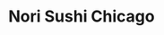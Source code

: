 ---
layout: place
title: "Nori Sushi Chicago"
permalink: /illinois/chicago/nori-sushi-chicago.html
stateAbbr: IL
stateName: Illinois
cityName: Chicago
place_id: ChIJ44ZvKQHTD4gRRr2X2NupaWc
photos:
  - name: >-
      places/ChIJ44ZvKQHTD4gRRr2X2NupaWc/photos/AeeoHcKHKXCtrbz1Nyv9SU30rUFW4qN8C1FtopWl_kS71JBVrgGzoV25DioPx2GvITBPpaGF9crGbVlxTp8Vucf2FgNq3MEW7ZSDzT5XIHVZYiQdueuoixZjUK09FlrANKsGXK0JPqeB9UnwFWpbqb4JADRA2EcUISCmkLdzZaANPIlJ6X8FAOAouoUv71nyb6_nnzH80zPMMNHVwC7n1lMIeQMH2PjUUcZg4mHhi_3OM5_iS-Y44bAvlE9VQBUbW3LxRFmXLU6Is_6fpRyUDZT5eLnylqlNcjxRBauIxx3yXBtz4g
    widthPx: 3024
    heightPx: 1702
    authorAttributions:
      - displayName: Nori Sushi Chicago
        uri: https://maps.google.com/maps/contrib/118294663209334573069
        photoUri: >-
          https://lh3.googleusercontent.com/a-/ALV-UjU1bs31CLspu-b44CWj5okYoYRripAntnyo2gyBNobhmuqRMc-4=s100-p-k-no-mo
    flagContentUri: >-
      https://www.google.com/local/imagery/report/?cb_client=maps_api_places.places_api&image_key=!1e10!2sAF1QipNK-YwUT-k1yUZI3wHmjL1tzRG4MK5VWKaWf1_B&hl=en-US
    googleMapsUri: >-
      https://www.google.com/maps/place//data=!3m4!1e2!3m2!1sAF1QipNK-YwUT-k1yUZI3wHmjL1tzRG4MK5VWKaWf1_B!2e10!4m2!3m1!1s0x880fd301296f86e3:0x6769a9dbd897bd46
  - name: >-
      places/ChIJ44ZvKQHTD4gRRr2X2NupaWc/photos/AeeoHcL84RNTCpkLBQooduJ9VbIrpo29pyzbnR4AJ2_Jil-wdpyIB-NIO0aMZTrLr_Ghv0YW1csSiXudrVWRL6DQfVW591X4EtZlcn9__CF355Xe7doDA6gYXwPC4sNZ4jr_yDviL4aqXIS7T-Zwai1eAXKyaspoEYZgwAZMGCXU4KIDJ1NWiEQWlvnRIdLkuGtBxw_mY7-hf5f8c8XnmsV2ykGqH4T8wBijcA7PJR-d_QfcO3txWvHdkaKnpIcDsUi-rS5SQ-ViczhRLQRJvA5P8lCk3ksLjdvaWrD85buASWIklw
    widthPx: 2770
    heightPx: 2770
    authorAttributions:
      - displayName: Nori Sushi Chicago
        uri: https://maps.google.com/maps/contrib/118294663209334573069
        photoUri: >-
          https://lh3.googleusercontent.com/a-/ALV-UjU1bs31CLspu-b44CWj5okYoYRripAntnyo2gyBNobhmuqRMc-4=s100-p-k-no-mo
    flagContentUri: >-
      https://www.google.com/local/imagery/report/?cb_client=maps_api_places.places_api&image_key=!1e10!2sAF1QipPV4y9W2Wj361v5UzFEAaT2cLJT-OBzkiZEv6SD&hl=en-US
    googleMapsUri: >-
      https://www.google.com/maps/place//data=!3m4!1e2!3m2!1sAF1QipPV4y9W2Wj361v5UzFEAaT2cLJT-OBzkiZEv6SD!2e10!4m2!3m1!1s0x880fd301296f86e3:0x6769a9dbd897bd46
  - name: >-
      places/ChIJ44ZvKQHTD4gRRr2X2NupaWc/photos/AeeoHcKKD4yHRNKoXiBFl6Xh9d7ZOk__r30KCfy2g2ifGWTfxpxnusnWv0FgjkaxvB43LTdV2BXqH0FGLKQaWJwicul40UGB3BI7hqS8V2bbDlCbBXl27RPficWos5EX9R6zTCJ378MN3hfSzX5MIBGcvZJjyYbUt-K7Zuc2Rm-vGDyqW866_6WiyreDR_3sEXUO9QU6J-heOlxiQwpCJgkBU6RPb5UG4GVud1k3XPDhSqqz6YWva-wIC7CnkceIvrXviRnasssJoFGM6o-zKAR2ZmtoJwkTP_vBx24LV4gRN2A_Hw
    widthPx: 2818
    heightPx: 3757
    authorAttributions:
      - displayName: Nori Sushi Chicago
        uri: https://maps.google.com/maps/contrib/118294663209334573069
        photoUri: >-
          https://lh3.googleusercontent.com/a-/ALV-UjU1bs31CLspu-b44CWj5okYoYRripAntnyo2gyBNobhmuqRMc-4=s100-p-k-no-mo
    flagContentUri: >-
      https://www.google.com/local/imagery/report/?cb_client=maps_api_places.places_api&image_key=!1e10!2sAF1QipOG1ZdAxUMZK1HYtzJQG41rj0Ezqpl4klAuaqnR&hl=en-US
    googleMapsUri: >-
      https://www.google.com/maps/place//data=!3m4!1e2!3m2!1sAF1QipOG1ZdAxUMZK1HYtzJQG41rj0Ezqpl4klAuaqnR!2e10!4m2!3m1!1s0x880fd301296f86e3:0x6769a9dbd897bd46
  - name: >-
      places/ChIJ44ZvKQHTD4gRRr2X2NupaWc/photos/AeeoHcImCzMKQKtnIViLu2BcestMzWFQjJ3xKeRpP15QtJ0Q-7qUGyur0d5Z2KqW6wmsZTiFRL4Ezy47sN1Fh9vV_OcVLV0_NqV1UTexBL_Ft2cg-oPju1DXy3MAtM0wz1UbnKd_Od5t1i4YaQDKVBlEwS2USqZLI5ZMJIeypCyrTfEZS5WZ7KzKIjG9_KupgJYCD43ewEFyeFdLHhRZSCrcffs9RdycvbI3xgv3qz0dtnfjjjOydxTUBofuKKZ_rps8-Z85n_ZoMYMBITWXmEXG2wzaHBJTpuWIZjBh10HjcH-Mmw
    widthPx: 3024
    heightPx: 3024
    authorAttributions:
      - displayName: Nori Sushi Chicago
        uri: https://maps.google.com/maps/contrib/118294663209334573069
        photoUri: >-
          https://lh3.googleusercontent.com/a-/ALV-UjU1bs31CLspu-b44CWj5okYoYRripAntnyo2gyBNobhmuqRMc-4=s100-p-k-no-mo
    flagContentUri: >-
      https://www.google.com/local/imagery/report/?cb_client=maps_api_places.places_api&image_key=!1e10!2sAF1QipOrZ4CdZ7Y_vcs8TYWfxaEwyfoJUk0xFAgV-QeP&hl=en-US
    googleMapsUri: >-
      https://www.google.com/maps/place//data=!3m4!1e2!3m2!1sAF1QipOrZ4CdZ7Y_vcs8TYWfxaEwyfoJUk0xFAgV-QeP!2e10!4m2!3m1!1s0x880fd301296f86e3:0x6769a9dbd897bd46
  - name: >-
      places/ChIJ44ZvKQHTD4gRRr2X2NupaWc/photos/AeeoHcIFXxxXyloV51toCUNZSge0KCmNg6cEIm7k6oiWoxGE3JS6gutDlE2AMChOvgCO5cLQJU2HVnouihymsdntYJ0yxM7hXMkqo3hG6TjD8ercvWwx13clUYjYtzBsa5bQd4rA1TMiNKJ4EOV1hpIxJ628ZEX1uiT4-cNmtlvk8JF9PeJlDFBqAn6heQ8WTIB558IFXBtGqZX7FRerpr63N9s3KVYUi1ARCFa9ZPMSq8b2YOIZEym8diuiGAT7BrXM6TdRorcs3wE4WmTjO9R13Qb63IjvQ63CldvwtCyw8A7d7Q
    widthPx: 3024
    heightPx: 3025
    authorAttributions:
      - displayName: Nori Sushi Chicago
        uri: https://maps.google.com/maps/contrib/118294663209334573069
        photoUri: >-
          https://lh3.googleusercontent.com/a-/ALV-UjU1bs31CLspu-b44CWj5okYoYRripAntnyo2gyBNobhmuqRMc-4=s100-p-k-no-mo
    flagContentUri: >-
      https://www.google.com/local/imagery/report/?cb_client=maps_api_places.places_api&image_key=!1e10!2sAF1QipNklebWilXYT3mtdY8bdl2Sa89w-yjaJ0Vc4vqM&hl=en-US
    googleMapsUri: >-
      https://www.google.com/maps/place//data=!3m4!1e2!3m2!1sAF1QipNklebWilXYT3mtdY8bdl2Sa89w-yjaJ0Vc4vqM!2e10!4m2!3m1!1s0x880fd301296f86e3:0x6769a9dbd897bd46
  - name: >-
      places/ChIJ44ZvKQHTD4gRRr2X2NupaWc/photos/AeeoHcKDOklkKSKwRgBnf7GOJf0atGe0i7atQYo6c6OzJM5WIgq54MwOopzYOTC1FEpB7DJtd1Aq4aR7gBfAlpbF9KGqHB6IQRj0pdumzrwkxdNsb00k6LBIncgtRN0jwYcWZsqZUi1Y5fqebs8G9mmdboaktuOwVqk0FLXg7ImFiF8_dG7OqSbUpRn67_xd6Ev81rNOk9poEBt0CVIMHLxaL8lvFXjYrO6S5enbP_JoFWcRQp0ZkKxdSOaFM2D982-WVS2lcIZMescvHpXoJfRWawj2XM9vWXVghtOTyBvZgm7QIA
    widthPx: 1536
    heightPx: 1152
    authorAttributions:
      - displayName: Nori Sushi Chicago
        uri: https://maps.google.com/maps/contrib/118294663209334573069
        photoUri: >-
          https://lh3.googleusercontent.com/a-/ALV-UjU1bs31CLspu-b44CWj5okYoYRripAntnyo2gyBNobhmuqRMc-4=s100-p-k-no-mo
    flagContentUri: >-
      https://www.google.com/local/imagery/report/?cb_client=maps_api_places.places_api&image_key=!1e10!2sAF1QipPSk55K5JR9vNRxXisJ3sy8eBqBWHc5HDUsj0to&hl=en-US
    googleMapsUri: >-
      https://www.google.com/maps/place//data=!3m4!1e2!3m2!1sAF1QipPSk55K5JR9vNRxXisJ3sy8eBqBWHc5HDUsj0to!2e10!4m2!3m1!1s0x880fd301296f86e3:0x6769a9dbd897bd46
  - name: >-
      places/ChIJ44ZvKQHTD4gRRr2X2NupaWc/photos/AeeoHcKg1FUvg-Jj_tn3e9bYbH2uaOXhU0tyA_sUinAa-JmqzbOUqCsmmSTilACqzJoGGD3CiJfYcKtlrGbWrcRpeKOXcA8IqUUuBDtbKPHUeiVwiiYQiX3fvwHLw6-7F6OJuepqtEIKFzaS62NXPpOekoW1Lai9lGISqQhGLrPzqnj67rt3kkw6QSOHHIdzmFf1KBaFpYwtdeMQolOAwaht0ZyikRxeVfRp2KiABO-gHCk8co44X5QKaoH0VhnSZE8uigLVs7bzVp83Pjk60BOwlkAmkX-RpBJV1xLk0Tn6Cj7HRg
    widthPx: 3600
    heightPx: 4800
    authorAttributions:
      - displayName: Nori Sushi Chicago
        uri: https://maps.google.com/maps/contrib/118294663209334573069
        photoUri: >-
          https://lh3.googleusercontent.com/a-/ALV-UjU1bs31CLspu-b44CWj5okYoYRripAntnyo2gyBNobhmuqRMc-4=s100-p-k-no-mo
    flagContentUri: >-
      https://www.google.com/local/imagery/report/?cb_client=maps_api_places.places_api&image_key=!1e10!2sAF1QipOrhdoNv7J-wVYayfg1fQ2zqFmHZNiYzllJO5Vg&hl=en-US
    googleMapsUri: >-
      https://www.google.com/maps/place//data=!3m4!1e2!3m2!1sAF1QipOrhdoNv7J-wVYayfg1fQ2zqFmHZNiYzllJO5Vg!2e10!4m2!3m1!1s0x880fd301296f86e3:0x6769a9dbd897bd46
  - name: >-
      places/ChIJ44ZvKQHTD4gRRr2X2NupaWc/photos/AeeoHcKrhvCnZOSULPTOwLXKoyUP70nx5HxlzyMtuYLgQUdBap5pwll8o4ljaDfyM4RkCR6-mM36jaBftQtH155amkiDO1dFgsRGKvqXrRyB1p3m3SejChf_VYmRsysRiSqDoL1Kx4Dq33_FhCiqAPyIreJCGa6E_Rr7mj__mO1649xlCqYXQUxxB6ezKc1ZU8STRyUOU9zOEe_kR-9vIdqecROwXAHdF1A4ig-o6rR2gSq3syRq5dCcYksK17Z45NUi4IQJW_xWA6towmI3b4jggGLRgzvPmTNVP36moqEMJqj9BA
    widthPx: 4032
    heightPx: 3024
    authorAttributions:
      - displayName: Nori Sushi Chicago
        uri: https://maps.google.com/maps/contrib/118294663209334573069
        photoUri: >-
          https://lh3.googleusercontent.com/a-/ALV-UjU1bs31CLspu-b44CWj5okYoYRripAntnyo2gyBNobhmuqRMc-4=s100-p-k-no-mo
    flagContentUri: >-
      https://www.google.com/local/imagery/report/?cb_client=maps_api_places.places_api&image_key=!1e10!2sAF1QipML5lFDaibRVYZBvd_Q7r1BMEoBgjWO6vBda_FX&hl=en-US
    googleMapsUri: >-
      https://www.google.com/maps/place//data=!3m4!1e2!3m2!1sAF1QipML5lFDaibRVYZBvd_Q7r1BMEoBgjWO6vBda_FX!2e10!4m2!3m1!1s0x880fd301296f86e3:0x6769a9dbd897bd46
  - name: >-
      places/ChIJ44ZvKQHTD4gRRr2X2NupaWc/photos/AeeoHcIuLthVeKSDADNS9kAX2hok-1IVxvr7HKcPJCnOYCzLa2knHtIdF9zo-gjIhHylryZbRCFE3b3lFFD1oKhD_Dhg_Z7HRb6UBxoMkR6xkNY-zgl5P6fieBAL3U4DCX9d0H58NG_p31K_NM1KS7iVF0TGO6GjyQKi_eVW_Dh_kxN8GIl8eE_akNz-M5TWMyWdzT8zGFw1g-Q08af9ks8lzO0cRnpPW7XV-Bxy5yOZFVu-DN729Tm0Kazw8KLCEUETKU4lEL8bnqv8ktuNppuWjBK3P88IIpV9oB0Icmr7o_Yrtg
    widthPx: 1537
    heightPx: 1537
    authorAttributions:
      - displayName: Nori Sushi Chicago
        uri: https://maps.google.com/maps/contrib/118294663209334573069
        photoUri: >-
          https://lh3.googleusercontent.com/a-/ALV-UjU1bs31CLspu-b44CWj5okYoYRripAntnyo2gyBNobhmuqRMc-4=s100-p-k-no-mo
    flagContentUri: >-
      https://www.google.com/local/imagery/report/?cb_client=maps_api_places.places_api&image_key=!1e10!2sAF1QipMr7--cpn7PCgi0R23x-q2lUOOof0OOnpxz5RtR&hl=en-US
    googleMapsUri: >-
      https://www.google.com/maps/place//data=!3m4!1e2!3m2!1sAF1QipMr7--cpn7PCgi0R23x-q2lUOOof0OOnpxz5RtR!2e10!4m2!3m1!1s0x880fd301296f86e3:0x6769a9dbd897bd46
  - name: >-
      places/ChIJ44ZvKQHTD4gRRr2X2NupaWc/photos/AeeoHcJm_oKWmOHiZryBJlwTD63MaoO52EwsaUMarUbMlMLrRGPmFM6XOkmRUFjpLgFLsItMmy1aUrEenldt-xYNMtPZDF17DMNTpuKJ6vp_cq_Zrw1SKcLgqk9qVdMRoP4s80_Zprbjpt8g58QbE9OS9Sc2OOlxnf1JgaXMBsaxYA0okkKI_IC7H22CWAUb0dT_VqXVEoEjf2IvSf14Ye3jLjYX5GSzqV-tIdABAkT4MBmc491Qf15VayecVBwGQCyQQIhL6gtos51Q2upw_e-W_zw6KdEh2AyxVPDOLzmxFeqQWA
    widthPx: 3024
    heightPx: 3024
    authorAttributions:
      - displayName: Nori Sushi Chicago
        uri: https://maps.google.com/maps/contrib/118294663209334573069
        photoUri: >-
          https://lh3.googleusercontent.com/a-/ALV-UjU1bs31CLspu-b44CWj5okYoYRripAntnyo2gyBNobhmuqRMc-4=s100-p-k-no-mo
    flagContentUri: >-
      https://www.google.com/local/imagery/report/?cb_client=maps_api_places.places_api&image_key=!1e10!2sAF1QipOOFgeXIbHvkropOpEXzNAQ0-4RVRIB8r4I_wab&hl=en-US
    googleMapsUri: >-
      https://www.google.com/maps/place//data=!3m4!1e2!3m2!1sAF1QipOOFgeXIbHvkropOpEXzNAQ0-4RVRIB8r4I_wab!2e10!4m2!3m1!1s0x880fd301296f86e3:0x6769a9dbd897bd46
address: 954 W Diversey Pkwy, Chicago, IL 60614, USA
street: 954 W Diversey Pkwy
city: Chicago
state: IL
zip: '60614'
country: USA
neighborhood: Lake View East
latitude: '41.932805'
longitude: '-87.653603'
accessibility_options:
  wheelchairAccessibleParking: false
  wheelchairAccessibleEntrance: true
  wheelchairAccessibleRestroom: true
  wheelchairAccessibleSeating: true
business_status: OPERATIONAL
name: Nori Sushi Chicago
google_maps_links:
  directionsUri: >-
    https://www.google.com/maps/dir//''/data=!4m7!4m6!1m1!4e2!1m2!1m1!1s0x880fd301296f86e3:0x6769a9dbd897bd46!3e0
  placeUri: https://maps.google.com/?cid=7451673820157951302
  writeAReviewUri: >-
    https://www.google.com/maps/place//data=!4m3!3m2!1s0x880fd301296f86e3:0x6769a9dbd897bd46!12e1
  reviewsUri: >-
    https://www.google.com/maps/place//data=!4m4!3m3!1s0x880fd301296f86e3:0x6769a9dbd897bd46!9m1!1b1
  photosUri: >-
    https://www.google.com/maps/place//data=!4m3!3m2!1s0x880fd301296f86e3:0x6769a9dbd897bd46!10e5
primary_type: Sushi Restaurant
opening_hours:
  regular: null
  current: null
secondary_opening_hours:
  regular:
    weekdayDescriptions: null
    type: null
  current:
    weekdayDescriptions: null
    type: null
phone: (773) 904-1000
price_level: PRICE_LEVEL_MODERATE
price_range: $20 &ndash; $30
rating: '4.5'
rating_count: 270
website: https://www.norichicago.com/menus/lakeview-menu
description: >-
  Creative rolls are served at this busy Japanese restaurant with a bring your
  own beverage policy.
reviews:
  - name: >-
      places/ChIJ44ZvKQHTD4gRRr2X2NupaWc/reviews/ChZDSUhNMG9nS0VJQ0FnSURYaXMtRlhnEAE
    relativePublishTimeDescription: 5 months ago
    rating: 5
    text:
      text: >-
        Love the DJ on Friday nights!  Sushi is really good!  Totally try the
        spicy fire ball for an appetizer and live me the fire dragon maki!!!
      languageCode: en
    originalText:
      text: >-
        Love the DJ on Friday nights!  Sushi is really good!  Totally try the
        spicy fire ball for an appetizer and live me the fire dragon maki!!!
      languageCode: en
    authorAttribution:
      displayName: Scott Ginnett
      uri: https://www.google.com/maps/contrib/116054492700284865133/reviews
      photoUri: >-
        https://lh3.googleusercontent.com/a/ACg8ocI6AP_-SgxSwgFhcm8bb8F4LS47Y-fIhRMRttL8VDvSciiofQ=s128-c0x00000000-cc-rp-mo
    publishTime: '2024-10-26T00:43:05.520221Z'
    flagContentUri: >-
      https://www.google.com/local/review/rap/report?postId=ChZDSUhNMG9nS0VJQ0FnSURYaXMtRlhnEAE&d=17924085&t=1
    googleMapsUri: >-
      https://www.google.com/maps/reviews/data=!4m6!14m5!1m4!2m3!1sChZDSUhNMG9nS0VJQ0FnSURYaXMtRlhnEAE!2m1!1s0x880fd301296f86e3:0x6769a9dbd897bd46
  - name: >-
      places/ChIJ44ZvKQHTD4gRRr2X2NupaWc/reviews/ChZDSUhNMG9nS0VJQ0FnSUR5bU1EdEJ3EAE
    relativePublishTimeDescription: 8 months ago
    rating: 5
    text:
      text: >-
        Edit : Come back again for over a year since we moved out from the
        neighborhood

        Never disappointed, friendly service, better ambience they added more
        details about lighting and hanging plants on the lights. Super cute
        decor and more cozy vibes. I’m glad that they didn’t change the menu
        much but they have full bar service now! Cockage fee is for byob but
        that is fair for me cuz we still save $$ and be able to order more sushi
        ! Spicy udon stir fried is our go-to! Well done Nori!


        Cute little sushi restaurant in Lakeview!!! My favorite are Sakura maki
        and Spicy octopus maki. My husband always gets Sushi entree. We love
        tuna Tatar appetizer  and spicy miso. They used to be BYOB  but if you
        bring your own they only charge for $5! And open it for you with real
        wine glasses not tacky wine glasses from BYOB places.

        FYI they do offer Japanese beer on the tap:) but too bad that half off
        Monday no longer exist but who know?? After they fully back open for
        dine in again !?!?
      languageCode: en
    originalText:
      text: >-
        Edit : Come back again for over a year since we moved out from the
        neighborhood

        Never disappointed, friendly service, better ambience they added more
        details about lighting and hanging plants on the lights. Super cute
        decor and more cozy vibes. I’m glad that they didn’t change the menu
        much but they have full bar service now! Cockage fee is for byob but
        that is fair for me cuz we still save $$ and be able to order more sushi
        ! Spicy udon stir fried is our go-to! Well done Nori!


        Cute little sushi restaurant in Lakeview!!! My favorite are Sakura maki
        and Spicy octopus maki. My husband always gets Sushi entree. We love
        tuna Tatar appetizer  and spicy miso. They used to be BYOB  but if you
        bring your own they only charge for $5! And open it for you with real
        wine glasses not tacky wine glasses from BYOB places.

        FYI they do offer Japanese beer on the tap:) but too bad that half off
        Monday no longer exist but who know?? After they fully back open for
        dine in again !?!?
      languageCode: en
    authorAttribution:
      displayName: JT C
      uri: https://www.google.com/maps/contrib/115089074504681149065/reviews
      photoUri: >-
        https://lh3.googleusercontent.com/a-/ALV-UjV6a0cDbcDmvdTlrJ27hyLMBkJ8kST2MzaEBnwMSDnsNxPcQCrhXA=s128-c0x00000000-cc-rp-mo-ba2
    publishTime: '2024-08-09T02:38:52.103979Z'
    flagContentUri: >-
      https://www.google.com/local/review/rap/report?postId=ChZDSUhNMG9nS0VJQ0FnSUR5bU1EdEJ3EAE&d=17924085&t=1
    googleMapsUri: >-
      https://www.google.com/maps/reviews/data=!4m6!14m5!1m4!2m3!1sChZDSUhNMG9nS0VJQ0FnSUR5bU1EdEJ3EAE!2m1!1s0x880fd301296f86e3:0x6769a9dbd897bd46
  - name: >-
      places/ChIJ44ZvKQHTD4gRRr2X2NupaWc/reviews/ChdDSUhNMG9nS0VJQ0FnSUNfcXJHT2dnRRAB
    relativePublishTimeDescription: 2 months ago
    rating: 5
    text:
      text: >-
        I can't say enough great things about this restaurant. So grateful to
        have found this wonderful place. The food is delicious! The service is
        top notch, and the owners are so friendly and so very thoughtful. Theres
        even amazing vegetarian options, which are so tasty! Highly recommend
        Nori & this location.
      languageCode: en
    originalText:
      text: >-
        I can't say enough great things about this restaurant. So grateful to
        have found this wonderful place. The food is delicious! The service is
        top notch, and the owners are so friendly and so very thoughtful. Theres
        even amazing vegetarian options, which are so tasty! Highly recommend
        Nori & this location.
      languageCode: en
    authorAttribution:
      displayName: Sahar Eftekhar
      uri: https://www.google.com/maps/contrib/105806224068000369027/reviews
      photoUri: >-
        https://lh3.googleusercontent.com/a-/ALV-UjVOzz1Ad290UStDl90TjJYgeFqD9X2-BmDlWkMH2ztdNv8X9ace=s128-c0x00000000-cc-rp-mo
    publishTime: '2025-01-15T02:38:49.492995Z'
    flagContentUri: >-
      https://www.google.com/local/review/rap/report?postId=ChdDSUhNMG9nS0VJQ0FnSUNfcXJHT2dnRRAB&d=17924085&t=1
    googleMapsUri: >-
      https://www.google.com/maps/reviews/data=!4m6!14m5!1m4!2m3!1sChdDSUhNMG9nS0VJQ0FnSUNfcXJHT2dnRRAB!2m1!1s0x880fd301296f86e3:0x6769a9dbd897bd46
  - name: >-
      places/ChIJ44ZvKQHTD4gRRr2X2NupaWc/reviews/ChdDSUhNMG9nS0VJQ0FnSUNlaGZlNmx3RRAB
    relativePublishTimeDescription: 2 years ago
    rating: 4
    text:
      text: >-
        This was my first time here. We ordered seaweed salad, miso soup, unagi
        cucumber sushi, sweet potato tempura, crispy tofu, garlic rice tofu.

        The service was amazing and the food was hot and good. Overall, I
        recommend going here for a casual night. You won’t regret. I have just
        had better sushi. The miso soup was my favorite
      languageCode: en
    originalText:
      text: >-
        This was my first time here. We ordered seaweed salad, miso soup, unagi
        cucumber sushi, sweet potato tempura, crispy tofu, garlic rice tofu.

        The service was amazing and the food was hot and good. Overall, I
        recommend going here for a casual night. You won’t regret. I have just
        had better sushi. The miso soup was my favorite
      languageCode: en
    authorAttribution:
      displayName: Kriti Gena
      uri: https://www.google.com/maps/contrib/112816874842461998447/reviews
      photoUri: >-
        https://lh3.googleusercontent.com/a-/ALV-UjXgvwRq0hCWwX2zYE2SseC6cITlVam3QyQx1HWq1UnPLzD7L59dOA=s128-c0x00000000-cc-rp-mo-ba3
    publishTime: '2022-09-19T00:18:01.540534Z'
    flagContentUri: >-
      https://www.google.com/local/review/rap/report?postId=ChdDSUhNMG9nS0VJQ0FnSUNlaGZlNmx3RRAB&d=17924085&t=1
    googleMapsUri: >-
      https://www.google.com/maps/reviews/data=!4m6!14m5!1m4!2m3!1sChdDSUhNMG9nS0VJQ0FnSUNlaGZlNmx3RRAB!2m1!1s0x880fd301296f86e3:0x6769a9dbd897bd46
  - name: >-
      places/ChIJ44ZvKQHTD4gRRr2X2NupaWc/reviews/ChdDSUhNMG9nS0VJQ0FnSURudjZtU3lnRRAB
    relativePublishTimeDescription: 6 months ago
    rating: 5
    text:
      text: >-
        Best sushi I have ever had. Absolutely delicious. Went on a Friday night
        and they had a DJ who was amazing. The service was outstanding. Can’t
        say enough. It was a great experience.
      languageCode: en
    originalText:
      text: >-
        Best sushi I have ever had. Absolutely delicious. Went on a Friday night
        and they had a DJ who was amazing. The service was outstanding. Can’t
        say enough. It was a great experience.
      languageCode: en
    authorAttribution:
      displayName: Dana Ginnett
      uri: https://www.google.com/maps/contrib/108232097023359351341/reviews
      photoUri: >-
        https://lh3.googleusercontent.com/a/ACg8ocImbZoe7NTHBSYHxvMaOu3CdK7ZCeCPrI88OPBH43p1kFMZFQ=s128-c0x00000000-cc-rp-mo
    publishTime: '2024-10-12T00:25:35.280654Z'
    flagContentUri: >-
      https://www.google.com/local/review/rap/report?postId=ChdDSUhNMG9nS0VJQ0FnSURudjZtU3lnRRAB&d=17924085&t=1
    googleMapsUri: >-
      https://www.google.com/maps/reviews/data=!4m6!14m5!1m4!2m3!1sChdDSUhNMG9nS0VJQ0FnSURudjZtU3lnRRAB!2m1!1s0x880fd301296f86e3:0x6769a9dbd897bd46
parking_options: null
payment_options:
  acceptsCreditCards: true
  acceptsDebitCards: true
  acceptsCashOnly: false
  acceptsNfc: false
allow_dogs: null
curbside_pickup: true
delivery: true
dine_in: true
good_for_children: null
good_for_groups: true
good_for_sports: false
live_music: false
menu_for_children: false
outdoor_seating: false
reservable: true
restroom: true
serves_beer: true
serves_breakfast: false
serves_brunch: false
serves_cocktails: true
serves_coffee: null
serves_dinner: true
serves_dessert: true
serves_lunch: true
serves_vegetarian_food: true
serves_wine: true
takeout: true

---